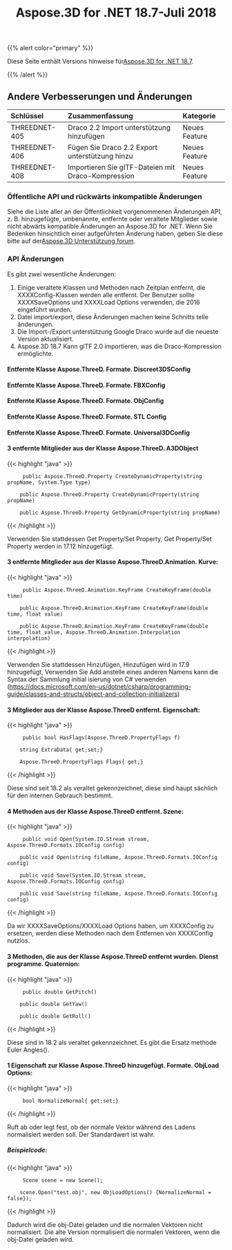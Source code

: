 ﻿---
title: Aspose.3D for .NET 18.7-Juli 2018
type: docs
weight: 60
url: /de/net/aspose-3d-for-net-18-7-july-2018/
---
{{% alert color="primary" %}} 

Diese Seite enthält Versions hinweise für[Aspose.3D for .NET 18.7](https://www.nuget.org/packages/Aspose.3D/18.7.0).

{{% /alert %}} 
## **Andere Verbesserungen und Änderungen**

|**Schlüssel**|**Zusammenfassung**|**Kategorie**|
|:- |:- |:- |
|THREEDNET-405|Draco 2.2 Import unterstützung hinzufügen|Neues Feature|
|THREEDNET-406|Fügen Sie Draco 2.2 Export unterstützung hinzu|Neues Feature|
|THREEDNET-408|Importieren Sie glTF-Dateien mit Draco-Kompression|Neues Feature|
### **Öffentliche API und rückwärts inkompatible Änderungen**
Siehe die Liste aller an der Öffentlichkeit vorgenommenen Änderungen API, z. B. hinzugefügte, umbenannte, entfernte oder veraltete Mitglieder sowie nicht abwärts kompatible Änderungen an Aspose.3D for .NET. Wenn Sie Bedenken hinsichtlich einer aufgeführten Änderung haben, geben Sie diese bitte auf der[Aspose.3D Unterstützung forum](https://forum.aspose.com/c/3d).
### **API Änderungen**
Es gibt zwei wesentliche Änderungen:

1. Einige veraltete Klassen und Methoden nach Zeitplan entfernt, die XXXXConfig-Klassen werden alle entfernt. Der Benutzer sollte XXXXSaveOptions und XXXXLoad Options verwenden, die 2016 eingeführt wurden.
1. Datei import/export, diese Änderungen machen keine Schnitts telle änderungen.
1. Die Import-/Export unterstützung Google Draco wurde auf die neueste Version aktualisiert.
1. Aspose.3D 18.7 Kann glTF 2.0 importieren, was die Draco-Kompression ermöglichte.
#### **Entfernte Klasse Aspose.ThreeD. Formate. Discreet3DSConfig**
#### **Entfernte Klasse Aspose.ThreeD. Formate. FBXConfig**
#### **Entfernte Klasse Aspose.ThreeD. Formate. ObjConfig**
#### **Entfernte Klasse Aspose.ThreeD. Formate. STL Config**
#### **Entfernte Klasse Aspose.ThreeD. Formate. Universal3DConfig**
#### **3 entfernte Mitglieder aus der Klasse Aspose.ThreeD. A3DObject**
{{< highlight "java" >}}

         public Aspose.ThreeD.Property CreateDynamicProperty(string propName, System.Type type)

        public Aspose.ThreeD.Property CreateDynamicProperty(string propName)

        public Aspose.ThreeD.Property GetDynamicProperty(string propName)

{{< /highlight >}}

Verwenden Sie stattdessen Get Property/Set Property, Get Property/Set Property werden in 17.12 hinzugefügt.
#### **3 entfernte Mitglieder aus der Klasse Aspose.ThreeD.Animation. Kurve:**
{{< highlight "java" >}}

         public Aspose.ThreeD.Animation.KeyFrame CreateKeyFrame(double time)

        public Aspose.ThreeD.Animation.KeyFrame CreateKeyFrame(double time, float value)

        public Aspose.ThreeD.Animation.KeyFrame CreateKeyFrame(double time, float value, Aspose.ThreeD.Animation.Interpolation interpolation)

{{< /highlight >}}

Verwenden Sie stattdessen Hinzufügen, Hinzufügen wird in 17.9 hinzugefügt, Verwenden Sie Add anstelle eines anderen Namens kann die Syntax der Sammlung initial isierung von C# verwenden (<https://docs.microsoft.com/en-us/dotnet/csharp/programming-guide/classes-and-structs/object-and-collection-initializers>)
#### **3 Mitglieder aus der Klasse Aspose.ThreeD entfernt. Eigenschaft:**
{{< highlight "java" >}}

         public bool HasFlags(Aspose.ThreeD.PropertyFlags f)

        string ExtraData{ get;set;}

        Aspose.ThreeD.PropertyFlags Flags{ get;}

{{< /highlight >}}

Diese sind seit 18.2 als veraltet gekennzeichnet, diese sind haupt sächlich für den internen Gebrauch bestimmt.
#### **4 Methoden aus der Klasse Aspose.ThreeD entfernt. Szene:**
{{< highlight "java" >}}

         public void Open(System.IO.Stream stream, Aspose.ThreeD.Formats.IOConfig config)

        public void Open(string fileName, Aspose.ThreeD.Formats.IOConfig config)

        public void Save(System.IO.Stream stream, Aspose.ThreeD.Formats.IOConfig config)

        public void Save(string fileName, Aspose.ThreeD.Formats.IOConfig config)

{{< /highlight >}}

Da wir XXXXSaveOptions/XXXXLoad Options haben, um XXXXConfig zu ersetzen, werden diese Methoden nach dem Entfernen von XXXXConfig nutzlos.
#### **3 Methoden, die aus der Klasse Aspose.ThreeD entfernt wurden. Dienst programme. Quaternion:**
{{< highlight "java" >}}

         public double GetPitch()

        public double GetYaw()

        public double GetRoll()

{{< /highlight >}}

Diese sind in 18.2 als veraltet gekennzeichnet. Es gibt die Ersatz methode Euler Angles().
#### **1 Eigenschaft zur Klasse Aspose.ThreeD hinzugefügt. Formate. ObjLoad Options:**
{{< highlight "java" >}}

         bool NormalizeNormal{ get;set;}

{{< /highlight >}}

Ruft ab oder legt fest, ob der normale Vektor während des Ladens normalisiert werden soll. Der Standardwert ist wahr.
##### **Beispielcode:**
{{< highlight "java" >}}

         Scene scene = new Scene();

        scene.Open("test.obj", new ObjLoadOptions() {NormalizeNormal = false});

{{< /highlight >}}

Dadurch wird die obj-Datei geladen und die normalen Vektoren nicht normalisiert. Die alte Version normalisiert die normalen Vektoren, wenn die obj-Datei geladen wird.
